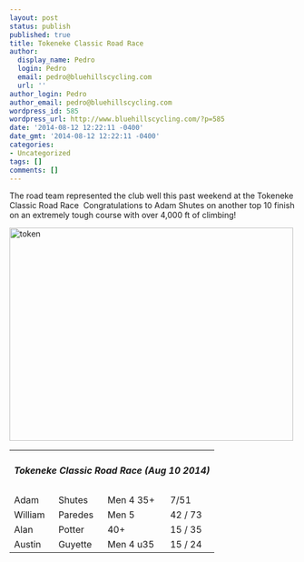 ```yaml
---
layout: post
status: publish
published: true
title: Tokeneke Classic Road Race
author:
  display_name: Pedro
  login: Pedro
  email: pedro@bluehillscycling.com
  url: ''
author_login: Pedro
author_email: pedro@bluehillscycling.com
wordpress_id: 585
wordpress_url: http://www.bluehillscycling.com/?p=585
date: '2014-08-12 12:22:11 -0400'
date_gmt: '2014-08-12 12:22:11 -0400'
categories:
- Uncategorized
tags: []
comments: []
---
```

<p>The road team represented the club well this past weekend at the Tokeneke Classic Road Race  Congratulations to Adam Shutes on another top 10 finish on an extremely tough course with over 4,000 ft of climbing!</p>



<a href="http://www.bluehillscycling.com/BHCC-3/wp-content/uploads/2014/08/token.jpg"><img class="alignnone size-full wp-image-588" alt="token" src="http://www.bluehillscycling.com/BHCC-3/wp-content/uploads/2014/08/token.jpg" width="500" height="375" /></a>

<table class="datatable1" width="100%">

<tbody>

<tr>

<td class="headerrow3" colspan="5">

<h5>Tokeneke Classic Road Race (Aug 10 2014)</h5>

</td>

</tr>

<tr class="datarow1">

<td>Adam</td>

<td>Shutes</td>

<td>Men 4 35+</td>

<td width="70px">7/51</td>

</tr>

<tr class="datarow2">

<td>William</td>

<td>Paredes</td>

<td>Men 5</td>

<td width="70px">42 / 73</td>

</tr>

<tr class="datarow1">

<td>Alan</td>

<td>Potter</td>

<td>40+</td>

<td width="70px">15 / 35</td>

</tr>

<tr class="datarow1">

<td>Austin</td>

<td>Guyette</td>

<td>Men 4 u35</td>

<td width="70px">15 / 24</td>

</tr>

</tbody>

</table>